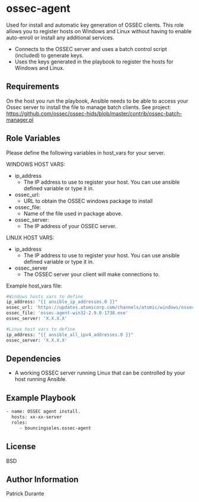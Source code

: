 ossec-agent
=========
Used for install and automatic key generation of OSSEC clients.  This role allows you to register hosts on Windows and Linux without having to enable auto-enroll or install any additional services.  

- Connects to the OSSEC server and uses a batch control script (included) to generate keys.
- Uses the keys generated in the playbook to register the hosts for Windows and Linux.

Requirements
------------
On the host you run the playbook, Ansible needs to be able to access your Ossec server to install the file to manage batch clients.
See project: https://github.com/ossec/ossec-hids/blob/master/contrib/ossec-batch-manager.pl

Role Variables
--------------
Please define the following variables in host_vars for your server.

WINDOWS HOST VARS:
 - ip_address
   - The IP address to use to register your host.  You can use ansible defined variable or type it in.
 - ossec_url:
   - URL to obtain the OSSEC windows package to install
 - ossec_file:
   - Name of the file used in package above.
 - ossec_server:
   - The IP address of your OSSEC server.

LINUX HOST VARS:
 - ip_address
   - The IP address to use to register your host.  You can use ansible defined variable or type it in.
 - ossec_server
   - The OSSEC server your client will make connections to.

Example host_vars file:
```sh
#Windows hosts vars to define
ip_address: "{{ ansible_ip_addresses.0 }}"
ossec_url: 'https://updates.atomicorp.com/channels/atomic/windows/ossec-agent-win32-2.9.0-1738.exe'
ossec_file: 'ossec-agent-win32-2.9.0-1738.exe'
ossec_server: 'X.X.X.X'

#Linux host vars to define
ip_address: "{{ ansible_all_ipv4_addresses.0 }}"
ossec_server: 'X.X.X.X'
```

Dependencies
------------
- A working OSSEC server running Linux that can be controlled by your host running Ansible.

Example Playbook
----------------

```sh
- name: OSSEC agent install.
  hosts: xx-xx-server
  roles:
     - bouncingsoles.ossec-agent
```

License
-------
BSD

Author Information
------------------
Patrick Durante
